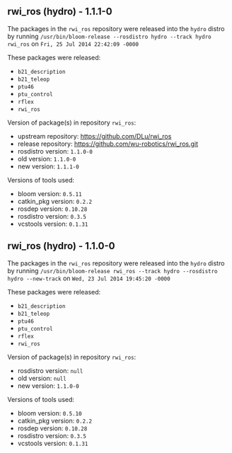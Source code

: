 ## rwi_ros (hydro) - 1.1.1-0

The packages in the `rwi_ros` repository were released into the `hydro` distro by running `/usr/bin/bloom-release --rosdistro hydro --track hydro rwi_ros` on `Fri, 25 Jul 2014 22:42:09 -0000`

These packages were released:
- `b21_description`
- `b21_teleop`
- `ptu46`
- `ptu_control`
- `rflex`
- `rwi_ros`

Version of package(s) in repository `rwi_ros`:
- upstream repository: https://github.com/DLu/rwi_ros
- release repository: https://github.com/wu-robotics/rwi_ros.git
- rosdistro version: `1.1.0-0`
- old version: `1.1.0-0`
- new version: `1.1.1-0`

Versions of tools used:
- bloom version: `0.5.11`
- catkin_pkg version: `0.2.2`
- rosdep version: `0.10.28`
- rosdistro version: `0.3.5`
- vcstools version: `0.1.31`


## rwi_ros (hydro) - 1.1.0-0

The packages in the `rwi_ros` repository were released into the `hydro` distro by running `/usr/bin/bloom-release rwi_ros --track hydro --rosdistro hydro --new-track` on `Wed, 23 Jul 2014 19:45:20 -0000`

These packages were released:
- `b21_description`
- `b21_teleop`
- `ptu46`
- `ptu_control`
- `rflex`
- `rwi_ros`

Version of package(s) in repository `rwi_ros`:
- rosdistro version: `null`
- old version: `null`
- new version: `1.1.0-0`

Versions of tools used:
- bloom version: `0.5.10`
- catkin_pkg version: `0.2.2`
- rosdep version: `0.10.28`
- rosdistro version: `0.3.5`
- vcstools version: `0.1.31`


